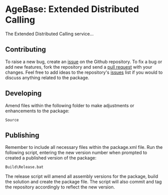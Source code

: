 # AgeBase: Extended Distributed Calling

The Extended Distributed Calling service...

## Contributing

To raise a new bug, create an [issue](https://github.com/agebase/umbraco-extended-distributed-calling/issue) on the Github repository. To fix a bug or add new features, fork the repository and send a [pull request](https://github.com/agebase/umbraco-extended-distributed-calling/pulls) with your changes. Feel free to add ideas to the repository's [issues](https://github.com/agebase/umbraco-extended-distributed-calling/issue) list if you would to discuss anything related to the package.

## Developing

Amend files within the following folder to make adjustments or enhancements to the package:

    Source

## Publishing

Remember to include all necessary files within the package.xml file. Run the following script, entering the new version number when prompted to created a published version of the package:

    Build\Release.bat

The release script will amend all assembly versions for the package, build the solution and create the package file. The script will also commit and tag the repository accordingly to reflect the new version.